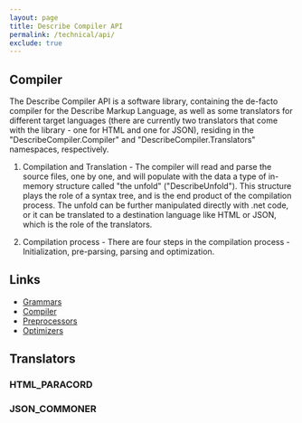 ```yaml
---
layout: page
title: Describe Compiler API
permalink: /technical/api/
exclude: true
---
```

## Compiler
The Describe Compiler API is a software library, containing the de-facto compiler for the Describe Markup Language, as well as some translators for different target languages (there are currently two translators that come with the library - one for HTML and one for JSON), residing in the "DescribeCompiler.Compiler" and "DescribeCompiler.Translators" namespaces, respectively.

1. Compilation and Translation - The compiler will read and parse the source files, one by one, and will populate with the data a type of in-memory structure called "the unfold" ("DescribeUnfold"). This structure plays the role of a syntax tree, and is the end product of the compilation process. The unfold can be further manipulated directly with .net code, or it can be translated to a destination language like HTML or JSON, which is the role of the translators.

2. Compilation process - There are four steps in the compilation process - Initialization, pre-parsing, parsing and optimization.

## Links

* [Grammars](/DescribeDocumentation/technical/api/grammars)
* [Compiler]()
* [Preprocessors]()
* [Optimizers]()

## Translators
### HTML_PARACORD
### JSON_COMMONER